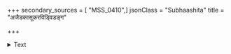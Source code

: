 +++
secondary_sources = [ "MSS_0410",]
jsonClass = "Subhaashita"
title = "अजैडकासूकरविड्विडङ्ग"

+++

<details><summary>Text</summary>

अजैडकासूकरविड्विडङ्ग- किण्वोपचारेण च बीजपूरः।  
भूयोश्वमूत्राविलवारिसिक्तः फलानि धत्ते सुबहूनि शश्वत्॥
</details>
